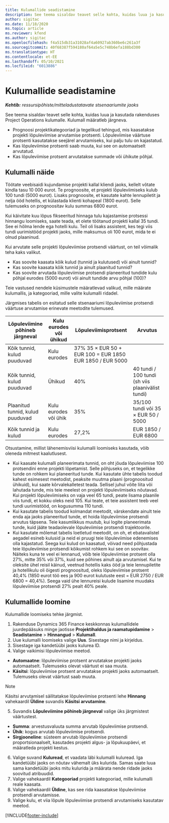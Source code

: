 ```yaml
---
title: Kulumallide seadistamine
description: See teema sisaldav teavet selle kohta, kuidas luua ja kasutada rakenduses Project Operations kulumalle.
author: sigitac
ms.date: 11/18/2020
ms.topic: article
ms.reviewer: kfend
ms.author: sigitac
ms.openlocfilehash: f4a515db31a31028af4a60927ab360be6c261a3f
ms.sourcegitcommit: 40f68387f594180af64a5e5c748b6efa188bd300
ms.translationtype: HT
ms.contentlocale: et-EE
ms.lasthandoff: 05/10/2021
ms.locfileid: "6013886"
---
```

# <a name="set-up-cost-templates"></a>Kulumallide seadistamine

_**Kehtib:** ressursipõhiste/mitteladustatavate stsenaariumite jaoks_


See teema sisaldav teavet selle kohta, kuidas luua ja kasutada rakenduses Project Operations kulumalle. Kulumall määratleb järgneva.

- Prognoosi projektikategooriad ja tegelikud tehingud, mis kaasatakse projekti lõpuleviimise arvutamise protsenti. Lõpuleviimise väärtuse protsenti kasutatakse seejärel arvutamiseks, kui palju tulu on kajastatud.
- Kas lõpuleviimise protsenti saab muuta, kui see on automaatselt arvutatud.
- Kas lõpuleviimise protsent arvutatakse summade või ühikute põhjal.

## <a name="cost-template-example"></a>Kulumalli näide

Töötate veebisaidi kujundamise projekti kallal kliendi jaoks, kellelt võtate kindla tasu 10 000 eurot. Te prognoosite, et projekti lõpuleviimiseks kulub 100 tundi (5000 eurot). Lisaks prognoosite, et kasutate kahte lennupiletit ja nelja ööd hotellis, et külastada klienti kohapeal (1800 eurot). Selle tulemuseks on prognoositav kulu summas 6800 eurot.

Kui käivitate kuu lõpus fikseeritud hinnaga tulu kajastamise protsessi hinnangu loomiseks, saate teada, et olete töötanud projekti kallal 35 tundi. See ei hõlma lende ega hotelli kulu. Teil oli lisaks assistent, kes tegi viis tundi uurimistööd projekti jaoks, mille maksumus oli 100 eurot, mida te ei olnud plaaninud.

Kui arvutate selle projekti lõpuleviimise protsendi väärtust, on teil võimalik teha kaks valikut.

- Kas soovite kaasata kõik kulud (tunnid ja kulutused) või ainult tunnid?
- Kas soovite kaasata kõik tunnid ja ainult plaanitud tunnid?
- Kas soovite arvutada lõpuleviimise protsendi planeeritud tundide kulu põhjal eurodes (5000 eurot) või ainult tundide arvu põhjal (100)?

Teie vastused nendele küsimustele määratlevad valikud, mille määrate kulumallis, ja kategooriad, mille valite kulumalli ridadel.

Järgmises tabelis on esitatud selle stsenaariumi lõpuleviimise protsendi väärtuse arvutamise erinevate meetodite tulemused.

| Lõpuleviimine põhineb järgneval | Kulu eurodes või ühikud | Lõpuleviimisprotsent | Arvutus |
| --- | --- | --- | --- |
| Kõik tunnid, kulud puuduvad | Kulu eurodes | 37% 35 × EUR 50 + EUR 100 = EUR 1850 EUR 1850 / EUR 5000 |
| Kõik tunnid, kulud puuduvad | Ühikud | 40% | 40 tundi / 100 tundi (sh viis plaanivälist tundi) |
| Plaanitud tunnid, kulud puuduvad | Kulu eurodes või ühik | 35% | 35/100 tundi või 35 × EUR 50 / 5000 |
| Kõik tunnid ja kulud | Kulu eurodes | 27,2% | EUR 1850 / EUR 6800 |

Otsustamine, millist lähenemisviisi kulumalli loomiseks kasutada, võib oleneda mitmest kaalutlusest.

- Kui kaasate kulumalli planeerimata tunnid, on oht jõuda lõpuleviimise 100 protsendini enne projekti lõpetamist. Selle põhjuseks on, et tegelikke tunde on rohkem kui planeeritud tunde. Kui kasutate ühte tabelis toodud kahest esimesest meetodist, peaksite muutma plaani (prognoositud ühikuid), kui saate kõrvalekalletest teada. Sellisel juhul võite liita või lahutada tunde, mis teie meelest on projekti lõpuleviimiseks nõutavad. Kui projekti lõpuleviimiseks on vaja veel 65 tundi, peate lisama plaanile viis tundi, et kokku oleks neid 105. Kui teate, et teie assistent teeb veel tundi uurimistööd, on kogusumma 110 tundi.
- Kui kasutate tabelis toodud kolmandat meetodit, värskendate ainult teie enda aja jaoks planeeritud tunde, et hoida lõpuleviimise protsendi arvutus täpsena. Teie kasumlikkus muutub, kui logite planeerimata tunde, kuid jääte teadaolevale lõpuleviimise protsendi trajektoorile.
- Kui kasutate mõlemat tabelis loetletud meetodit, on oh, et ebatavalistel aegadel esineb kulusid ja neid ei pruugi teie lõpuleviimise edenemises olla kajastatud. Seega kui kulud on kaasatud, võivad need põhjustada teie lõpuleviimise protsendi kõikumist rohkem kui see on soovitav. Näiteks kuna te veel ei lennanud, võib teie lõpuleviimise protsent olla 27%, mitte 35% või 37%, kuid see põhines ainult aja arvutamisel. Kui te oleksite ühel reisil käinud, veetnud hotellis kaks ööd ja teie lennupiletite ja hotellikulu oli õigesti prognoositud, oleks lõpuleviimise protsent 40,4% (1850 eurot töö ees ja 900 eurot kulutuste eest = EUR 2750 / EUR 6800 = 40,4%). Seega vaid ühe lennureisi kulude lisamine muudaks lõpuleviimise protsendi 27% pealt 40% peale.

## <a name="create-cost-templates"></a>Kulumallide loomine
Kulumallide loomiseks tehke järgmist.

1. Rakenduse Dynamics 365 Finance keskkonnas kulumallidele juurdepääsuks minge jaotisse **Projektihaldus ja raamatupidamine** > **Seadistamine** > **Hinnangud** > **Kulumall**.
2. Uue kulumalli loomiseks valige **Uus**. Sisestage nimi ja kirjeldus.
3. Sisestage iga kandetüübi jaoks kulurea ID.
4. Valige vaikimisi lõpuleviimise meetod.

  - **Automaatne**: lõpuleviimise protsent arvutatakse projekti jaoks automaatselt. Tulemuseks olevat väärtust ei saa muuta.
  - **Käsitsi**: lõpuleviimise protsent arvutatakse projekti jaoks automaatselt. Tulemuseks olevat väärtust saab muuta.

  > [!NOTE]
  > Käsitsi arvutamisel säilitatakse lõpuleviimise protsenti lehe **Hinnang** vahekaardil **Üldine** suvandis **Käsitsi arvutamine**.

5. Suvandis **Lõpuleviimine põhineb järgneval** valige üks järgmistest väärtustest.

  - **Summa**: arvestusvaluuta summa arvutab lõpuleviimise protsendi.
  - **Ühik**: kogus arvutab lõpuleviimise protsendi.
  - **Sirgjooneline**: süsteem arvutab lõpuleviimise protsendi proportsionaalselt, kasutades projekti algus- ja lõpukuupäevi, et määratleda projekti kestus.

6. Valige suvand **Kuluread**, et vaadata läbi kulumalli kuluread. Iga kandetüübi jaoks on nõutav vähemalt üks kulurida. Samas saate luua sama kandetüübi jaoks mitu kulurida ja määrata nende ridade jaoks soovitud atribuudid.
7. Valige vahekaardil **Kategooriad** projekti kategooriad, mille kulumalli reale kaasata.
8. Valige vahekaardil **Üldine**, kas see rida kaasatakse lõpuleviimise protsendi arvutamisse.
9. Valige kulu, et viia lõpule lõpuleviimise protsendi arvutamiseks kasutatav meetod.


[!INCLUDE[footer-include](../includes/footer-banner.md)]